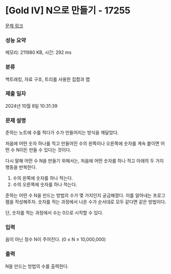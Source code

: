 # [Gold IV] N으로 만들기 - 17255 

[문제 링크](https://www.acmicpc.net/problem/17255) 

### 성능 요약

메모리: 211980 KB, 시간: 292 ms

### 분류

백트래킹, 자료 구조, 트리를 사용한 집합과 맵

### 제출 일자

2024년 10월 8일 10:31:39

### 문제 설명

<p>준하는 노트에 수를 적다가 수가 만들어지는 방식을 깨달았다.</p>

<p>처음에 어떤 숫자 하나를 적고 만들어진 수의 왼쪽이나 오른쪽에 숫자를 계속 붙이면 어떤 수 N이든 만들 수 있다는 것이다.</p>

<p>다시 말해 어떤 수 N을 만들기 위해서는, 처음에 어떤 숫자를 하나 적고 아래의 두 가지 행동을 반복한다.</p>

<ol>
	<li>수의 왼쪽에 숫자를 하나 적는다.</li>
	<li>수의 오른쪽에 숫자를 하나 적는다.</li>
</ol>

<p>준하는 어떤 수 N을 만드는 방법의 수가 몇 가지인지 궁금해졌다. 이를 알아내는 프로그램을 작성해주자. 숫자를 적는 과정에서 나온 수가 순서대로 모두 같다면 같은 방법이다.</p>

<p>단, 숫자를 적는 과정에서 수는 0으로 시작할 수 있다.</p>

### 입력 

 <p>음이 아닌 정수 N이 주어진다. (0 ≤ N ≤ 10,000,000)</p>

### 출력 

 <p>N을 만드는 방법의 수를 출력한다.</p>


